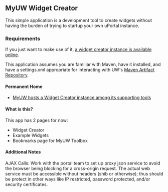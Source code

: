## MyUW Widget Creator

This simple application is a development tool to create widgets without having the burden of trying to startup your own uPortal instance.

### Requirements

If you just want to make use of it, [a widget creator instance is available online](https://tools.my.wisc.edu/widget-creator/).

This application assumes you are familiar with Maven, have it installed, and have a settings.xml
appropriate for interacting with UW's [Maven Artifact Repository](https://wiki.doit.wisc.edu/confluence/pages/viewpage.action?spaceKey=ST&title=Maven+Repository+Manager).

#### Permanent Home

* [MyUW hosts a Widget Creator instance among its supporting tools](https://tools.my.wisc.edu/widget-creator/)

#### What is this?

This app has 2 pages for now:

* Widget Creator
* Example Widgets
* Bookmarks page for MyUW Toolbox

#### Additional Notes

AJAX Calls: Work with the portal team to set up proxy json service to avoid the browser being blocking for a cross-origin request.  The actual web service must be accessible without headers (shib or otherwise); thus should be protect in other ways like IP restricted, password protected, and/or security certificates.
